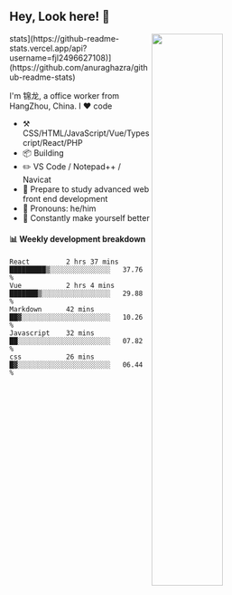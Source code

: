 ## Hey, Look here! :wave: 

<img align="right" width="50%" src="https://github-readme-stats.vercel.app/api?username=fjl2496627108&show_icons=true&hide_title=true" />
stats](https://github-readme-stats.vercel.app/api?username=fjl2496627108)](https://github.com/anuraghazra/github-readme-stats)

I'm 锦龙, a office worker from HangZhou, China. I ❤️ code

-   :hammer_and_pick: CSS/HTML/JavaScript/Vue/Typescript/React/PHP
-   :package: Building 
-   :pencil2: VS Code / Notepad++ / Navicat
-   :seedling: Prepare to study advanced web front end development
-   :man: Pronouns: he/him
-   :thinking: Constantly make yourself better


#### :bar_chart: Weekly development breakdown

<!--START_SECTION:waka-->
```text
React         2 hrs 37 mins   █████████▒░░░░░░░░░░░░░░░   37.76 % 
Vue           2 hrs 4 mins    ███████▒░░░░░░░░░░░░░░░░░   29.88 % 
Markdown      42 mins         ██▓░░░░░░░░░░░░░░░░░░░░░░   10.26 % 
Javascript    32 mins         ██░░░░░░░░░░░░░░░░░░░░░░░   07.82 % 
css           26 mins         █▓░░░░░░░░░░░░░░░░░░░░░░░   06.44 % 
```
<!--END_SECTION:waka-->
